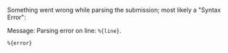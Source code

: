 <!--
requires 2 params:
  line: line of the error
  error: the error encountered
-->

Something went wrong while parsing the submission; most likely a "Syntax Error":

Message: Parsing error on line: `%{line}`.

```text
%{error}
```
